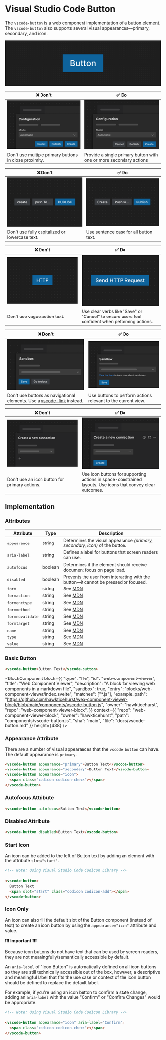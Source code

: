 # Visual Studio Code Button

The `vscode-button` is a web component implementation of a [button element](https://developer.mozilla.org/en-US/docs/Web/HTML/Element/button). The `vscode-button` also supports several visual appearances––primary, secondary, and icon.

![Button hero](./imgs/button-hero.png)

| ❌ Don't                                                           | ✅ Do                                                                              |
| ------------------------------------------------------------------ | ---------------------------------------------------------------------------------- |
| ![Multiple primary buttons](./imgs/button-dont-1.png) | ![One primary and multiple secondary buttons](./imgs/button-do-1.png) |
| Don't use multiple primary buttons in close proximity.             | Provide a single primary button with one or more secondary actions                 |

| ❌ Don't                                                                | ✅ Do                                                               |
| ----------------------------------------------------------------------- | ------------------------------------------------------------------- |
| ![Buttons with incorrect casing](./imgs/button-dont-2.png) | ![Buttons with correct casing](./imgs/button-do-2.png) |
| Don't use fully capitalized or lowercase text.                          | Use sentence case for all button text.                              |

| ❌ Don't                                                            | ✅ Do                                                                                          |
| ------------------------------------------------------------------- | ---------------------------------------------------------------------------------------------- |
| ![Button with a vague label](./imgs/button-dont-3.png) | ![Button with a clear label](./imgs/button-do-3.png)                              |
| Don't use vague action text.                                        | Use clear verbs like "Save" or "Cancel" to ensure users feel confident when peforming actions. |

| ❌ Don't                                                                                    | ✅ Do                                                                                  |
| ------------------------------------------------------------------------------------------- | -------------------------------------------------------------------------------------- |
| ![Button used as a link](./imgs/button-dont-4.png)                            | ![Button clearly associated with the view above](./imgs/button-do-4.png) |
| Don't use buttons as navigational elements. Use a [vscode-link](../link/README.md) instead. | Use buttons to perform actions relevant to the current view.                           |

| ❌ Don't                                                                       | ✅ Do                                                                                                       |
| ------------------------------------------------------------------------------ | ----------------------------------------------------------------------------------------------------------- |
| ![Icon button used for primary action](./imgs/button-dont-5.png) | ![Icon buttons in a group](./imgs/button-do-5.png)                                            |
| Don't use an icon button for primary actions.                                  | Use icon buttons for supporting actions in space-constrained layouts. Use icons that convey clear outcomes. |

## Implementation

### Attributes

| Attribute        | Type    | Description                                                                             |
| ---------------- | ------- | --------------------------------------------------------------------------------------- |
| `appearance`     | string  | Determines the visual appearance _(primary, secondary, icon)_ of the button.            |
| `aria-label`     | string  | Defines a label for buttons that screen readers can use.                                |
| `autofocus`      | boolean | Determines if the element should receive document focus on page load.                   |
| `disabled`       | boolean | Prevents the user from interacting with the button––it cannot be pressed or focused.    |
| `form`           | string  | See [MDN](https://developer.mozilla.org/en-US/docs/Web/HTML/Element/button#attributes). |
| `formaction`     | string  | See [MDN](https://developer.mozilla.org/en-US/docs/Web/HTML/Element/button#attributes). |
| `formenctype`    | string  | See [MDN](https://developer.mozilla.org/en-US/docs/Web/HTML/Element/button#attributes). |
| `formmethod`     | string  | See [MDN](https://developer.mozilla.org/en-US/docs/Web/HTML/Element/button#attributes). |
| `formnovalidate` | string  | See [MDN](https://developer.mozilla.org/en-US/docs/Web/HTML/Element/button#attributes). |
| `formtarget`     | string  | See [MDN](https://developer.mozilla.org/en-US/docs/Web/HTML/Element/button#attributes). |
| `name`           | string  | See [MDN](https://developer.mozilla.org/en-US/docs/Web/HTML/Element/button#attributes). |
| `type`           | string  | See [MDN](https://developer.mozilla.org/en-US/docs/Web/HTML/Element/button#attributes). |
| `value`          | string  | See [MDN](https://developer.mozilla.org/en-US/docs/Web/HTML/Element/button#attributes). |

### Basic Button

```html
<vscode-button>Button Text</vscode-button>
```

<BlockComponent
	block={{
		"type": "file",
		"id": "web-component-viewer",
		"title": "Web Component Viewer",
		"description": "A block for viewing web components in a markdown file",
		"sandbox": true,
		"entry": "blocks/web-component-viewer/index.svelte",
		"matches": ["*.js"],
		"example_path": "https://github.com/hawkticehurst/web-component-viewer-block/blob/main/components/vscode-button.js",
		"owner": "hawkticehurst",
		"repo": "web-component-viewer-block",
	}}
	context={{
		"repo": "web-component-viewer-block",
		"owner": "hawkticehurst",
		"path": "components/vscode-button.js",
		"sha": "main",
		"file": "docs/vscode-button.md"
	}}
	height={438}
/>

### Appearance Attribute

There are a number of visual appearances that the `vscode-button` can have. The default appearance is `primary`.

```html
<vscode-button appearance="primary">Button Text</vscode-button>
<vscode-button appearance="secondary">Button Text</vscode-button>
<vscode-button appearance="icon">
  <span class="codicon codicon-check"></span>
</vscode-button>
```

### Autofocus Attribute

```html
<vscode-button autofocus>Button Text</vscode-button>
```

### Disabled Attribute

```html
<vscode-button disabled>Button Text</vscode-button>
```

### Start Icon

An icon can be added to the left of Button text by adding an element with the attribute `slot="start"`.

```html
<!-- Note: Using Visual Studio Code Codicon Library -->

<vscode-button>
  Button Text
  <span slot="start" class="codicon codicon-add"></span>
</vscode-button>
```

### Icon Only

An icon can also fill the default slot of the Button component (instead of text) to create an icon button by using the `appearance="icon"` attribute and value.

**❗️❗️❗️ Important ❗️❗️❗️**

Because icon buttons do not have text that can be used by screen readers, they are not meaningfully/semantically accessible by default.

An `aria-label` of "Icon Button" is automatically defined on all icon buttons so they are still technically accessible out of the box, however, a descriptive and meaningful label that fits the use case or context of the icon button should be defined to replace the default label.

For example, if you're using an icon button to confirm a state change, adding an `aria-label` with the value "Confirm" or "Confirm Changes" would be appropriate.

```html
<!-- Note: Using Visual Studio Code Codicon Library -->

<vscode-button appearance="icon" aria-label="Confirm">
  <span class="codicon codicon-check"></span>
</vscode-button>
```
